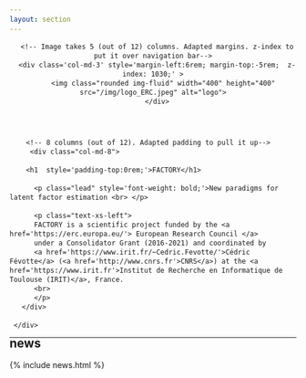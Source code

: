 ```yaml
---
layout: section
---
```

<header>

	  <!-- Image takes 5 (out of 12) columns. Adapted margins. z-index to put it over navigation bar-->
      <div class='col-md-3' style='margin-left:6rem; margin-top:-5rem;  z-index: 1030;' >
         <img class="rounded img-fluid" width="400" height="400" src="/img/logo_ERC.jpeg" alt="logo">
      </div>
      
</header>

<section id="main" class="container" style='padding-top:0rem; margin-top:-0rem;'>
       <div class="row flex-items-xs-center text-xs-center">

		<!-- 8 columns (out of 12). Adapted padding to pull it up-->
         <div class="col-md-8">

        <h1  style='padding-top:0rem;'>FACTORY</h1>
	
          <p class="lead" style='font-weight: bold;'>New paradigms for latent factor estimation <br> </p>

          <p class="text-xs-left">
		  FACTORY is a scientific project funded by the <a href='https://erc.europa.eu/'> European Research Council </a>
		  under a Consolidator Grant (2016-2021) and coordinated by 
		  <a href='https://www.irit.fr/~Cedric.Fevotte/'>Cédric Févotte</a> (<a href='http://www.cnrs.fr'>CNRS</a>) at the <a href='https://www.irit.fr'>Institut de Recherche en Informatique de Toulouse (IRIT)</a>, France.		  
		  <br>		  
	      </p>
       </div>
    
     </div>
</section>

---

<section id="news" class="container" style='padding-top:0rem; margin-top:-2rem;'>
<div class="row text-xs-center">
  <div class="col-xs">
    <h1>news</h1>
  </div>
</div>
{% include news.html %}
</section>

